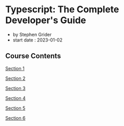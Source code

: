 # Typescript: The Complete Developer's Guide

- by Stephen Grider
- start date : 2023-01-02

## Course Contents

[Section 1](https://github.com/yujiseok/til/tree/main/ts/udemy/section-1)

[Section 2](https://github.com/yujiseok/til/tree/main/ts/udemy/section-2)

[Section 3](https://github.com/yujiseok/til/tree/main/ts/udemy/section-3)

[Section 4](https://github.com/yujiseok/til/tree/main/ts/udemy/section-4)

[Section 5](https://github.com/yujiseok/til/tree/main/ts/udemy/section-5)

[Section 6](https://github.com/yujiseok/til/tree/main/ts/udemy/section-6)

